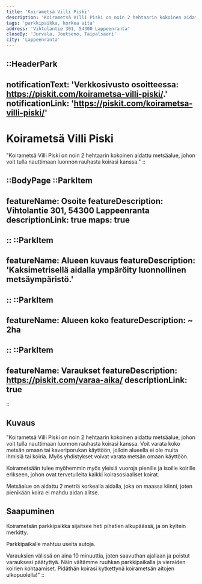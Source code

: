 ```yaml
---
title: 'Koirametsä Villi Piski'
description: 'Koirametsä Villi Piski on noin 2 hehtaarin kokoinen aidattu metsäalue, johon voit tulla nauttimaan luonnon rauhasta koirasi kanssa.'
tags: 'parkkipaikka, korkea aita'
address: 'Vihtolantie 301, 54300 Lappeenranta'
closeBy: 'Jurvala, Joutseno, Taipalsaari'
city: 'Lappeenranta'
---
```


::HeaderPark
---
notificationText: 'Verkkosivusto osoitteessa: https://piskit.com/koirametsa-villi-piski/.'
notificationLink: 'https://piskit.com/koirametsa-villi-piski/'
---
# Koirametsä Villi Piski
"Koirametsä Villi Piski on noin 2 hehtaarin kokoinen aidattu metsäalue, johon voit tulla nauttimaan luonnon rauhasta koirasi kanssa."
::

::BodyPage
::ParkItem
---
featureName: Osoite
featureDescription: Vihtolantie 301, 54300 Lappeenranta
descriptionLink: true
maps: true
---
::
::ParkItem
---
featureName: Alueen kuvaus
featureDescription: 'Kaksimetrisellä aidalla ympäröity luonnollinen metsäympäristö.'
---
::
::ParkItem
---
featureName: Alueen koko
featureDescription: ~ 2ha
---
::
::ParkItem
---
featureName: Varaukset
featureDescription: https://piskit.com/varaa-aika/
descriptionLink: true
---
::
## Kuvaus
"Koirametsä Villi Piski on noin 2 hehtaarin kokoinen aidattu metsäalue, johon voit tulla nauttimaan luonnon rauhasta koirasi kanssa. Voit varata koko metsän omaan tai kaveriporukan käyttöön, jolloin alueella ei ole muita ihmisiä tai koiria. Myös yhdistykset voivat varata metsän omaan käyttöön.

Koirametsään tulee myöhemmin myös yleisiä vuoroja pienille ja isoille koirille erikseen, johon ovat tervetulleita kaikki koirasosiaaliset koirat.

Metsäalue on aidattu 2 metriä korkealla aidalla, joka on maassa kiinni, joten pienikään koira ei mahdu aidan alitse.

## Saapuminen
Koirametsän parkkipaikka sijaitsee heti pihatien alkupäässä, ja on kyltein merkitty.

Parkkipaikalle mahtuu useita autoja.

Varauksien välissä on aina 10 minuuttia, joten saavuthan ajallaan ja poistut varauksesi päätyttyä. Näin vältämme ruuhkan parkkipaikalla ja vieraiden koirien kohtaamiset. Pidäthän koirasi kytkettynä koirametsän aitojen ulkopuolella!"
::